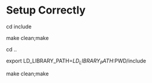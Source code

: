 # Setup Correctly

cd include

make clean;make

cd ..

export LD_LIBRARY_PATH=$LD_LIBRARY_PATH:$PWD/include

make clean;make

